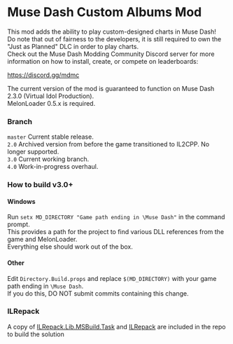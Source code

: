 # Muse Dash Custom Albums Mod

This mod adds the ability to play custom-designed charts in Muse Dash!  
Do note that out of fairness to the developers, it is still required to own the "Just as Planned" DLC in order to play charts.  
Check out the Muse Dash Modding Community Discord server for more information on how to install, create, or compete on leaderboards:

https://discord.gg/mdmc

The current version of the mod is guaranteed to function on Muse Dash 2.3.0 (Virtual Idol Production).  
MelonLoader 0.5.x is required.

### Branch
`master` Current stable release.  
`2.0` Archived version from before the game transitioned to IL2CPP. No longer supported.  
`3.0` Current working branch.  
`4.0` Work-in-progress overhaul.

### How to build v3.0+

#### Windows
Run `setx MD_DIRECTORY "Game path ending in \Muse Dash"` in the command prompt.  
This provides a path for the project to find various DLL references from the game and MelonLoader.  
Everything else should work out of the box.

#### Other
Edit `Directory.Build.props` and replace `$(MD_DIRECTORY)` with your game path ending in `\Muse Dash`.  
If you do this, DO NOT submit commits containing this change.

### ILRepack
A copy of [ILRepack.Lib.MSBuild.Task](https://github.com/ravibpatel/ILRepack.Lib.MSBuild.Task) and [ILRepack](https://github.com/gluck/il-repack) are included in the repo to build the solution
